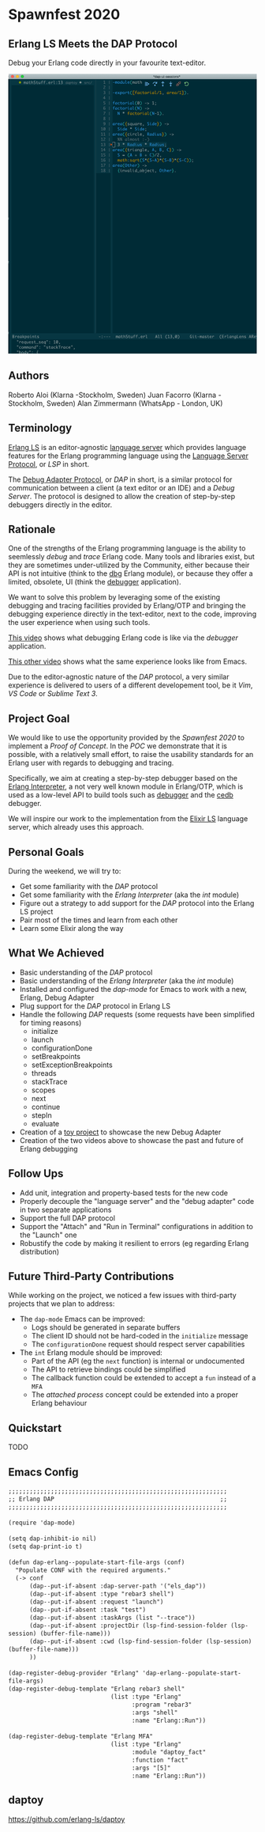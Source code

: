 # Spawnfest 2020

## Erlang LS Meets the DAP Protocol

Debug your Erlang code directly in your favourite text-editor.

![erlang-ls-meets-dap](images/erlang-ls-meets-dap.png?raw=true "Erlang LS Meets DAP")

## Authors

Roberto Aloi (Klarna -Stockholm, Sweden)
Juan Facorro (Klarna - Stockholm, Sweden)
Alan Zimmermann (WhatsApp - London, UK)

## Terminology

[Erlang LS](http://erlang-ls.github.io/) is an editor-agnostic
[language server](erlang-ls.github.io) which provides language
features for the Erlang programming language using the [Language
Server
Protocol](https://microsoft.github.io/language-server-protocol/), or
_LSP_ in short.

The [Debug Adapter
Protocol](https://microsoft.github.io/debug-adapter-protocol/), or
_DAP_ in short, is a similar protocol for communication between a
client (a text editor or an IDE) and a _Debug Server_. The protocol is
designed to allow the creation of step-by-step
debuggers directly in the editor.

## Rationale

One of the strengths of the Erlang programming language is the ability
to seemlessly _debug_ and _trace_ Erlang code. Many tools and libraries exist,
but they are sometimes under-utilized by the Community, either because
their API is not intuitive (think to the
[dbg](https://erlang.org/doc/man/dbg.html) Erlang module), or because
they offer a limited, obsolete, UI (think the
[debugger](http://erlang.org/doc/apps/debugger/debugger_chapter.html)
application).

We want to solve this problem by leveraging some of the existing debugging and tracing facilities provided
by Erlang/OTP and bringing the debugging experience directly in the text-editor,
next to the code, improving the user experience when using such
tools.

[This video](https://www.youtube.com/watch?v=ydcrdwQKqI8&t=3s) shows what debugging Erlang code is like via the _debugger_ application.

[This other video](https://www.youtube.com/watch?v=ydcrdwQKqI8) shows what the same experience looks like from Emacs.

Due to the editor-agnostic nature of the _DAP_ protocol, a very similar experience is delivered to users of a different developement tool, be it _Vim_, _VS Code_ or _Sublime Text 3_.

## Project Goal

We would like to use the opportunity provided by the _Spawnfest 2020_
to implement a _Proof of Concept_. In the _POC_ we demonstrate that it
is possible, with a relatively small effort, to raise the usability standards for an Erlang user with regards to debugging and tracing.

Specifically, we aim at creating a step-by-step debugger based on the [Erlang
Interpreter](http://erlang.org/doc/man/int.html), a not very well
known module in Erlang/OTP, which is used as a low-level API to build
tools such as
[debugger](http://erlang.org/doc/man/debugger.html) and the
[cedb](https://github.com/hachreak/cedb) debugger.

We will inspire our work to the implementation from the [Elixir LS](https://github.com/elixir-lsp/elixir-ls) language server, which already uses this approach.

## Personal Goals

During the weekend, we will try to:

* Get some familiarity with the _DAP_ protocol
* Get some familiarity with the _Erlang Interpreter_ (aka the _int_ module)
* Figure out a strategy to add support for the _DAP_ protocol into the Erlang LS project
* Pair most of the times and learn from each other
* Learn some Elixir along the way

## What We Achieved

* Basic understanding of the _DAP_ protocol
* Basic understanding of the _Erlang Interpreter_  (aka the _int_ module)
* Installed and configured the _dap-mode_ for Emacs to work with a new, Erlang, Debug Adapter
* Plug support for the _DAP_ protocol in Erlang LS
* Handle the following _DAP_ requests (some requests have been simplified for timing reasons)
  * initialize
  * launch
  * configurationDone
  * setBreakpoints
  * setExceptionBreakpoints
  * threads
  * stackTrace
  * scopes
  * next
  * continue
  * stepIn
  * evaluate
* Creation of a [toy project](https://github.com/erlang-ls/daptoy) to showcase the new Debug Adapter
* Creation of the two videos above to showcase the past and future of Erlang debugging

## Follow Ups

* Add unit, integration and property-based tests for the new code
* Properly decouple the "language server" and the "debug adapter" code in two separate applications
* Support the full DAP protocol
* Support the "Attach" and "Run in Terminal" configurations in addition to the "Launch" one
* Robustify the code by making it resilient to errors (eg regarding Erlang distribution)

## Future Third-Party Contributions

While working on the project, we noticed a few issues with third-party projects that we plan to address:

* The `dap-mode` Emacs can be improved:
  * Logs should be generated in separate buffers
  * The client ID should not be hard-coded in the `initialize` message
  * The `configurationDone` request should respect server capabilities
* The `int` Erlang module should be improved:
  * Part of the API (eg the `next` function) is internal or undocumented
  * The API to retrieve bindings could be simplified
  * The callback function could be extended to accept a `fun` instead of a `MFA`
  * The _attached process_ concept could be extended into a proper Erlang behaviour

## Quickstart

TODO

## Emacs Config

```
;;;;;;;;;;;;;;;;;;;;;;;;;;;;;;;;;;;;;;;;;;;;;;;;;;;;;;;;;;;;;;
;; Erlang DAP                                               ;;
;;;;;;;;;;;;;;;;;;;;;;;;;;;;;;;;;;;;;;;;;;;;;;;;;;;;;;;;;;;;;;

(require 'dap-mode)

(setq dap-inhibit-io nil)
(setq dap-print-io t)

(defun dap-erlang--populate-start-file-args (conf)
  "Populate CONF with the required arguments."
  (-> conf
      (dap--put-if-absent :dap-server-path '("els_dap"))
      (dap--put-if-absent :type "rebar3 shell")
      (dap--put-if-absent :request "launch")
      (dap--put-if-absent :task "test")
      (dap--put-if-absent :taskArgs (list "--trace"))
      (dap--put-if-absent :projectDir (lsp-find-session-folder (lsp-session) (buffer-file-name)))
      (dap--put-if-absent :cwd (lsp-find-session-folder (lsp-session) (buffer-file-name)))
      ))

(dap-register-debug-provider "Erlang" 'dap-erlang--populate-start-file-args)
(dap-register-debug-template "Erlang rebar3 shell"
                             (list :type "Erlang"
                                   :program "rebar3"
                                   :args "shell"
                                   :name "Erlang::Run"))

(dap-register-debug-template "Erlang MFA"
                             (list :type "Erlang"
                                   :module "daptoy_fact"
                                   :function "fact"
                                   :args "[5]"
                                   :name "Erlang::Run"))
```

## daptoy

https://github.com/erlang-ls/daptoy
